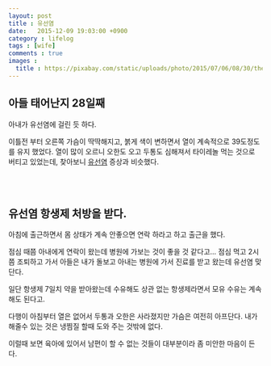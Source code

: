 ```yaml
---
layout: post
title : 유선염
date:   2015-12-09 19:03:00 +0900
category : lifelog
tags : [wife]
comments : true
images :
  title : https://pixabay.com/static/uploads/photo/2015/07/06/08/30/thermometer-833085_960_720.jpg
---
```


## 아들 태어난지 28일째

아내가 유선염에 걸린 듯 하다.

이틀전 부터 오른쪽 가슴이 딱딱해지고, 붉게 색이 변하면서 열이 계속적으로 39도정도를 유지 했었다. 열이 많이 오르니 오한도 오고 두통도 심해져서 타이레놀 먹는 것으로 버티고 있었는데, 찾아보니 [유선염](http://www.kormedi.com/medidic/View.aspx?idx=5806&page=1&keyword=%EC%9C%A0%EC%84%A0%EC%97%BC&field=term&word=&didx=0&tcode=&bidx=1) 증상과 비슷했다.

<!--more-->
<br/><br/>

## 유선염 항생제 처방을 받다.

아침에 출근하면서 몸 상태가 계속 안좋으면 연락 하라고 하고 출근을 했다.

점심 때쯤 아내에게 연락이 왔는데 병원에 가보는 것이 좋을 것 같다고... 점심 먹고 2시쯤 조퇴하고 가서 아들은 내가 돌보고 아내는 병원에 가서 진료를 받고 왔는데 유선염 맞단다.

일단 항생제 7일치 약을 받아왔는데 수유해도 상관 없는 항생제라면서 모유 수유는 계속 해도 된다고.

다행이 아침부터 열은 없어서 두통과 오한은 사라졌지만 가슴은 여전히 아프단다. 내가 해줄수 있는 것은 냉찜질 할때 도와 주는 것밖에 없다.

이럴때 보면 육아에 있어서 남편이 할 수 없는 것들이 대부분이라 좀 미안한 마음이 든다.

